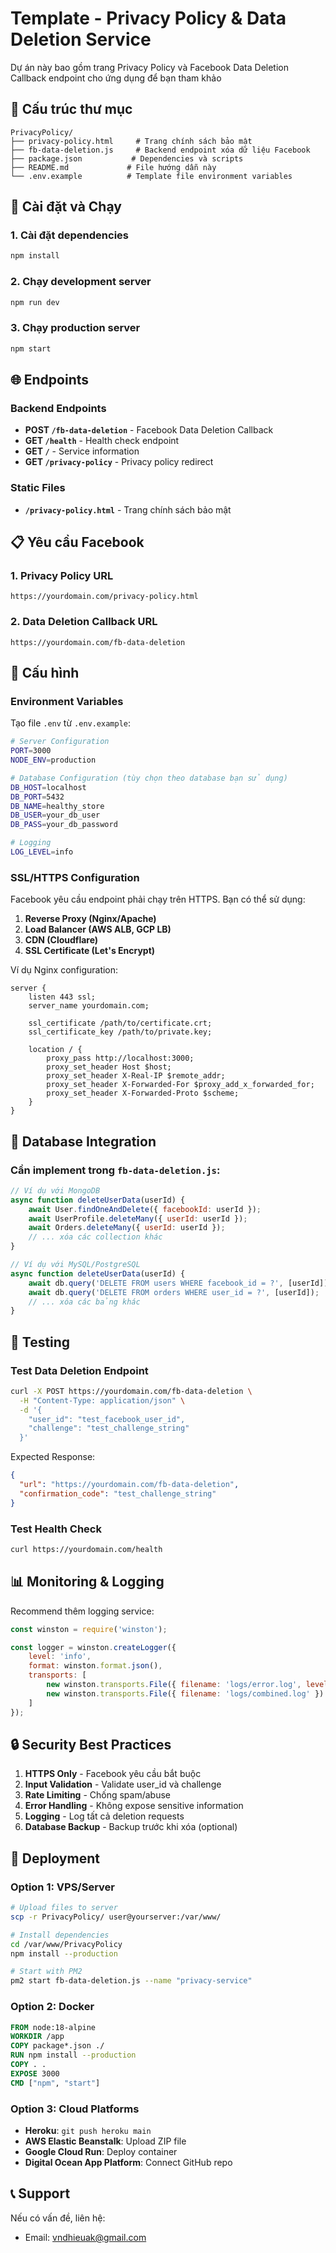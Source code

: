 # Template - Privacy Policy & Data Deletion Service

Dự án này bao gồm trang Privacy Policy và Facebook Data Deletion Callback endpoint cho ứng dụng để bạn tham khảo

## 📁 Cấu trúc thư mục

```
PrivacyPolicy/
├── privacy-policy.html     # Trang chính sách bảo mật
├── fb-data-deletion.js     # Backend endpoint xóa dữ liệu Facebook
├── package.json           # Dependencies và scripts
├── README.md             # File hướng dẫn này
└── .env.example          # Template file environment variables
```

## 🚀 Cài đặt và Chạy

### 1. Cài đặt dependencies

```bash
npm install
```

### 2. Chạy development server

```bash
npm run dev
```

### 3. Chạy production server

```bash
npm start
```

## 🌐 Endpoints

### Backend Endpoints

- **POST `/fb-data-deletion`** - Facebook Data Deletion Callback
- **GET `/health`** - Health check endpoint  
- **GET `/`** - Service information
- **GET `/privacy-policy`** - Privacy policy redirect

### Static Files

- **`/privacy-policy.html`** - Trang chính sách bảo mật

## 📋 Yêu cầu Facebook

### 1. Privacy Policy URL
```
https://yourdomain.com/privacy-policy.html
```

### 2. Data Deletion Callback URL
```
https://yourdomain.com/fb-data-deletion
```

## 🔧 Cấu hình

### Environment Variables

Tạo file `.env` từ `.env.example`:

```bash
# Server Configuration
PORT=3000
NODE_ENV=production

# Database Configuration (tùy chọn theo database bạn sử dụng)
DB_HOST=localhost
DB_PORT=5432
DB_NAME=healthy_store
DB_USER=your_db_user
DB_PASS=your_db_password

# Logging
LOG_LEVEL=info
```

### SSL/HTTPS Configuration

Facebook yêu cầu endpoint phải chạy trên HTTPS. Bạn có thể sử dụng:

1. **Reverse Proxy (Nginx/Apache)**
2. **Load Balancer (AWS ALB, GCP LB)**
3. **CDN (Cloudflare)**
4. **SSL Certificate (Let's Encrypt)**

Ví dụ Nginx configuration:

```nginx
server {
    listen 443 ssl;
    server_name yourdomain.com;
    
    ssl_certificate /path/to/certificate.crt;
    ssl_certificate_key /path/to/private.key;
    
    location / {
        proxy_pass http://localhost:3000;
        proxy_set_header Host $host;
        proxy_set_header X-Real-IP $remote_addr;
        proxy_set_header X-Forwarded-For $proxy_add_x_forwarded_for;
        proxy_set_header X-Forwarded-Proto $scheme;
    }
}
```

## 💾 Database Integration

### Cần implement trong `fb-data-deletion.js`:

```javascript
// Ví dụ với MongoDB
async function deleteUserData(userId) {
    await User.findOneAndDelete({ facebookId: userId });
    await UserProfile.deleteMany({ userId: userId });
    await Orders.deleteMany({ userId: userId });
    // ... xóa các collection khác
}

// Ví dụ với MySQL/PostgreSQL  
async function deleteUserData(userId) {
    await db.query('DELETE FROM users WHERE facebook_id = ?', [userId]);
    await db.query('DELETE FROM orders WHERE user_id = ?', [userId]);
    // ... xóa các bảng khác
}
```

## 🧪 Testing

### Test Data Deletion Endpoint

```bash
curl -X POST https://yourdomain.com/fb-data-deletion \
  -H "Content-Type: application/json" \
  -d '{
    "user_id": "test_facebook_user_id",
    "challenge": "test_challenge_string"
  }'
```

Expected Response:
```json
{
  "url": "https://yourdomain.com/fb-data-deletion",
  "confirmation_code": "test_challenge_string"
}
```

### Test Health Check

```bash
curl https://yourdomain.com/health
```

## 📊 Monitoring & Logging

Recommend thêm logging service:

```javascript
const winston = require('winston');

const logger = winston.createLogger({
    level: 'info',
    format: winston.format.json(),
    transports: [
        new winston.transports.File({ filename: 'logs/error.log', level: 'error' }),
        new winston.transports.File({ filename: 'logs/combined.log' })
    ]
});
```

## 🔒 Security Best Practices

1. **HTTPS Only** - Facebook yêu cầu bắt buộc
2. **Input Validation** - Validate user_id và challenge
3. **Rate Limiting** - Chống spam/abuse
4. **Error Handling** - Không expose sensitive information
5. **Logging** - Log tất cả deletion requests
6. **Database Backup** - Backup trước khi xóa (optional)

## 🚀 Deployment

### Option 1: VPS/Server

```bash
# Upload files to server
scp -r PrivacyPolicy/ user@yourserver:/var/www/

# Install dependencies
cd /var/www/PrivacyPolicy
npm install --production

# Start with PM2
pm2 start fb-data-deletion.js --name "privacy-service"
```

### Option 2: Docker

```dockerfile
FROM node:18-alpine
WORKDIR /app
COPY package*.json ./
RUN npm install --production
COPY . .
EXPOSE 3000
CMD ["npm", "start"]
```

### Option 3: Cloud Platforms

- **Heroku**: `git push heroku main`
- **AWS Elastic Beanstalk**: Upload ZIP file
- **Google Cloud Run**: Deploy container
- **Digital Ocean App Platform**: Connect GitHub repo

## 📞 Support

Nếu có vấn đề, liên hệ:
- Email: vndhieuak@gmail.com

